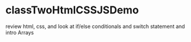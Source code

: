 # classTwoHtmlCSSJSDemo
review html, css, and look at if/else conditionals and switch statement and intro Arrays
